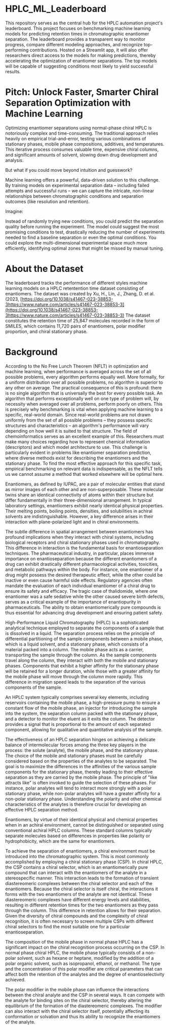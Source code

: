 # HPLC_ML_Leaderboard
This repository serves as the central hub for the HPLC automation project's leaderboard. This project focuses on benchmarking machine learning models for predicting retention times in chromatographic enantiomer separation. The leaderboard provides a transparent way to monitor progress, compare different modeling approaches, and recognize top-performing contributions. Hosted on a Streamlit app, it will also offer researchers direct access to the models for making predictions, thereby accelerating the optimization of enantiomer separations. The top models will be capable of suggesting conditions most likely to yield successful results.

# Pitch: Unlock Faster, Smarter Chiral Separation Optimization with Machine Learning

Optimizing enantiomer separations using normal-phase chiral HPLC is notoriously complex and time-consuming. The traditional approach relies heavily on empirical trial-and-error, testing various combinations of stationary phases, mobile phase compositions, additives, and temperatures. This iterative process consumes valuable time, expensive chiral columns, and significant amounts of solvent, slowing down drug development and analysis.

But what if you could move beyond intuition and guesswork?

Machine learning offers a powerful, data-driven solution to this challenge. By training models on experimental separation data – including failed attempts and successful runs – we can capture the intricate, non-linear relationships between chromatographic conditions and separation outcomes (like resolution and retention).

Imagine:

Instead of randomly trying new conditions, you could predict the separation quality before running the experiment.
The model could suggest the most promising conditions to test, drastically reducing the number of experiments needed to find a baseline separation or even the optimal conditions.
You could explore the multi-dimensional experimental space much more efficiently, identifying optimal zones that might be missed by manual tuning.

# About the Dataset
The leaderboard tracks the performance of different styles machine learning models on a HPLC retentention time dataset consisting of enantiomers. 
The dataset was created by Xu, H., Lin, J., Zhang, D. et al. (2023, [https://doi.org/10.1038/s41467-023-38853-3https://www.nature.com/articles/s41467-023-38853-3](https://doi.org/10.1038/s41467-023-38853-3https://www.nature.com/articles/s41467-023-38853-3)
The dataset constitutes the retention time of 25,847 molecules recorded in the form of SMILES, which contains 11,720 pairs of enantiomers,  polar modifier proportion, and chiral stationary phase. 



# Background

According to the No Free Lunch Theorem (NFLT) in optimization and machine learning, when performance is averaged across the set of all possible problems, every algorithm performs equally well. More formally, for a uniform distribution over all possible problems, no algorithm is superior to any other on average. The practical consequence of this is profound: there is no single algorithm that is universally the best for every possible task. An algorithm that performs exceptionally well on one type of problem will, by necessity when averaged over all problems, perform poorly on others. This is precisely why benchmarking is vital when applying machine learning to a specific, real-world domain. Since real-world problems are not drawn uniformly from the set of all possible problems – they possess specific structures and characteristics – an algorithm's performance will vary depending on how well it is suited to that structure. The field of chemoinformatics serves as an excellent example of this. Researchers must make many choices regarding how to represent chemical information (descriptors) and which model architecture to use. This challenge is particularly evident in problems like enantiomer separation prediction, where diverse methods exist for describing the enantiomers and the stationary phase. To find the most effective approach for this specific task, empirical benchmarking on relevant data is indispensable, as the NFLT tells us we cannot assume a method that worked elsewhere will be optimal here.

Enantiomers, as defined by IUPAC, are a pair of molecular entities that stand as mirror images of each other and are non-superposable. These molecular twins share an identical connectivity of atoms within their structure but differ fundamentally in their three-dimensional arrangement. In typical laboratory settings, enantiomers exhibit nearly identical physical properties. Their melting points, boiling points, densities, and solubilities in achiral solvents are indistinguishable. However, a key difference arises in their interaction with plane-polarized light and in chiral environments.

The subtle difference in spatial arrangement between enantiomers has profound implications when they interact with chiral systems, including biological receptors and chiral stationary phases used in chromatography. This difference in interaction is the fundamental basis for enantioseparation techniques. The pharmaceutical industry, in particular, places immense importance on enantioseparation because the different enantiomers of a drug can exhibit drastically different pharmacological activities, toxicities, and metabolic pathways within the body. For instance, one enantiomer of a drug might possess the desired therapeutic effect, while the other could be inactive or even cause harmful side effects. Regulatory agencies often mandate the evaluation of each individual enantiomer of a chiral drug to ensure its safety and efficacy. The tragic case of thalidomide, where one enantiomer was a safe sedative while the other caused severe birth defects, serves as a critical example of the importance of enantiopurity in pharmaceuticals. The ability to obtain enantiomerically pure compounds is thus essential for advancing drug development and ensuring patient safety.

High-Performance Liquid Chromatography (HPLC) is a sophisticated analytical technique employed to separate the components of a sample that is dissolved in a liquid. The separation process relies on the principle of differential partitioning of the sample components between a mobile phase, which is a liquid solvent, and a stationary phase, which consists of a material packed into a column. The mobile phase acts as a carrier, transporting the sample through the column. As the sample components travel along the column, they interact with both the mobile and stationary phases. Components that exhibit a higher affinity for the stationary phase will be retained for a longer duration, while those with a greater affinity for the mobile phase will move through the column more rapidly. This difference in migration speed leads to the separation of the various components of the sample.

 An HPLC system typically comprises several key elements, including reservoirs containing the mobile phase, a high-pressure pump to ensure a constant flow of the mobile phase, an injector for introducing the sample into the system, the separation column packed with the stationary phase, and a detector to monitor the eluent as it exits the column. The detector provides a signal that is proportional to the amount of each separated component, allowing for qualitative and quantitative analysis of the sample.

 The effectiveness of an HPLC separation hinges on achieving a delicate balance of intermolecular forces among the three key players in the process: the solute (analyte), the mobile phase, and the stationary phase. The choice of the mobile and stationary phases must be carefully considered based on the properties of the analytes to be separated. The goal is to maximize the differences in the affinities of the various sample components for the stationary phase, thereby leading to their effective separation as they are carried by the mobile phase. The principle of "like attracts like" is often invoked to guide the selection of these phases. For instance, polar analytes will tend to interact more strongly with a polar stationary phase, while non-polar analytes will have a greater affinity for a non-polar stationary phase. Understanding the polarity and other chemical characteristics of the analytes is therefore crucial for developing an effective HPLC separation method.

Enantiomers, by virtue of their identical physical and chemical properties when in an achiral environment, cannot be distinguished or separated using conventional achiral HPLC columns. These standard columns typically separate molecules based on differences in properties like polarity or hydrophobicity, which are the same for enantiomers.

To achieve the separation of enantiomers, a chiral environment must be introduced into the chromatographic system. This is most commonly accomplished by employing a chiral stationary phase (CSP). In chiral HPLC, the CSP contains a chiral selector, which is an enantiomerically pure compound that can interact with the enantiomers of the analyte in a stereospecific manner. This interaction leads to the formation of transient diastereomeric complexes between the chiral selector and each of the enantiomers. Because the chiral selector is itself chiral, the interactions it forms with the two enantiomers of the analyte are not identical. These diastereomeric complexes have different energy levels and stabilities, resulting in different retention times for the two enantiomers as they pass through the column. This difference in retention allows for their separation.  Given the diversity of chiral compounds and the complexity of chiral recognition, it is often necessary to screen multiple CSPs with different chiral selectors to find the most suitable one for a particular enantioseparation. 

The composition of the mobile phase in normal phase HPLC has a significant impact on the chiral recognition process occurring on the CSP. In normal phase chiral HPLC, the mobile phase typically consists of a non-polar solvent, such as hexane or heptane, modified by the addition of a polar organic solvent, such as isopropanol, ethanol, or methanol. The type and the concentration of this polar modifier are critical parameters that can affect both the retention of the analytes and the degree of enantioselectivity achieved.

The polar modifier in the mobile phase can influence the interactions between the chiral analyte and the CSP in several ways. It can compete with the analyte for binding sites on the chiral selector, thereby altering the equilibrium of the formation of the diastereomeric complexes. The modifier can also interact with the chiral selector itself, potentially affecting its conformation or solvation and thus its ability to recognize the enantiomers of the analyte.








